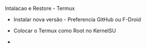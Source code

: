 
  Intalacao e Restore - Termux
  
  - Instalar nova versão - Preferencia GitHub ou F-Droid
  
  - Colocar o Termux como Root no KernelSU
  
  - 



